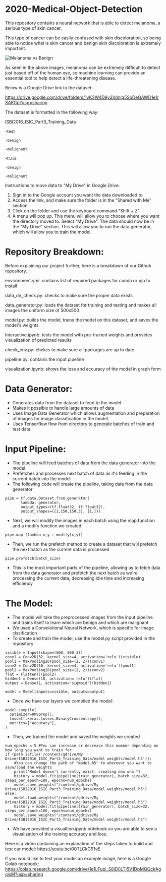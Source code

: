 # 2020-Medical-Object-Detection

This repository contains a neural network that is able to detect melanoma, a serious type of skin cancer.

This type of cancer can be easily confused with skin discoloration, so being able to notice what is skin cancer and benign skin discoloration is extremely important.

![Melanoma vs Benign](https://chcsga.org/wp-content/uploads/2019/05/d.jpg)

As seen in the above images, melanoma can be extremely difficult to detect just based off of the human eye, so machine learning can provide an essential tool to help detect a life-threatening disease.

Below is a Google Drive link to the dataset:

https://drive.google.com/drive/folders/1yK2W4D9y3VdnIg5SoDeGAWD1e1rSAKGp?usp=sharing

The dataset is formatted in the following way:

ISBI2016_ISIC_Part3_Training_Data

 -test
 
    -benign
    
    -malignant
 -train
 
    -benign
    
    -malignant
    
Instructions to move data to "My Drive" in Google Drive:

1. Sign in to the Google account you want the data downloaded to
2. Access the link, and make sure the folder is in the "Shared with Me" section
3. Click on the folder and use the keyboard command "Shift + Z"
4. A menu will pop up. This menu will allow you to choose where you want the directory moved to. Select "My Drive".
The data should now be in the "My Drive" section. This will allow you to run the data generator, which will allow you to train the model.

# Repository Breakdown:

Before explaining our project further, here is a breakdown of our Github repository.

environment.yml: contains list of required packages for conda or pip to install

data_dir_check.py: checks to make sure the proper data exists 

data_generator.py: loads the dataset for training and testing and makes all images the uniform size of 500x500

model.py: builds the model, trains the model on this dataset, and saves the model's weights

Interactive.ipynb: tests the model with pre-trained weights and provides visualization of predicted results

check_env.py: chekcs to make sure all packages are up to date

pipeline.py: contains the input pipeline

visualization.ipynb: shows the loss and accuracy of the model in graph form

# Data Generator:
 - Generates data from the dataset to feed to the model
 - Makes it possible to handle large amounts of data
 - Uses Image Data Generator which allows augmentation and preparation of images for image classification in the model
 - Uses Tensorflow flow from directory to generate batches of train and test data

# Input Pipeline:
 - The pipeline will feed batches of data from the data generator into the model
 - Prefetches and processes next batch of data as it's feeding in the current batch into the model
 - The following code will create the pipeline, taking data from the data generator
 ```
 pipe = tf.data.Dataset.from_generator(
        lambda: generator, 
        output_types=(tf.float32, tf.float32),
        output_shapes=([1,150,150,3], [1,]))
 ```
  - Next, we will modify the images in each batch using the map function and a modify function we created
  ```
  pipe.map (lambda x,y : modify(x,y))
  ```
  - Then, we run the prefetch method to create a dataset that will prefetch the next batch as the current data is processed
  ```
  pipe.prefetch(batch_size)
  ```
  - This is the most important parts of the pipeline, allowing us to fetch data from the data generator and prefetch the next batch as we're processing the current data, decreasing idle time and increasing efficiency
# The Model:
 - The model will take the preprocessed images from the input pipeline and trains itself to learn which are benign and which are malignant
 - We used a Convolutional Neural Network, which is specific for image clssification
 - To create and train the model, use the model.py script provided in the repository

 ```
visible = Input(shape=(500, 500,3))
conv1 = Conv2D(32, kernel_size=4, activation='relu')(visible)
pool1 = MaxPooling2D(pool_size=(2, 2))(conv1)
conv2 = Conv2D(16, kernel_size=4, activation='relu')(pool1)
pool2 = MaxPooling2D(pool_size=(2, 2))(conv2)
flat = Flatten()(pool2)
hidden1 = Dense(10, activation='relu')(flat)
output = Dense(1, activation='sigmoid')(hidden1)

model = Model(inputs=visible, outputs=output)
 ```
  - Once we have our layers we compiled the model:
  ```
  model.compile(
    optimizer=RMSprop(),
    loss=tf.keras.losses.BinaryCrossentropy(),
    metrics=["accuracy"],
)
  ```
  - Then, we trained the model and saved the weights we created
  ```
  num_epochs = 5 #You can increase or decrease this number depending on how long you want to train for
  if (path.isfile('/content/gdrive/My Drive/ISBI2016_ISIC_Part3_Training_Data/model weights/model.h5')):
      #You can change the path of "model.h5" to wherever you want to save/load the weights
      print("Model doesn't currently exist, creating new one.")
      history = model.fit(pipeline(train_generator), batch_size=32, steps_per_epoch=100, epochs=num_epochs)
      model.save_weights("/content/gdrive/My Drive/ISBI2016_ISIC_Part3_Training_Data/model weights/model.h5")
  else:
      model.load_weights("/content/gdrive/My Drive/ISBI2016_ISIC_Part3_Training_Data/model weights/model.h5")
      history = model.fit(pipeline(train_generator), batch_size=32, steps_per_epoch=100, epochs=num_epochs)
      model.save_weights("/content/gdrive/My Drive/ISBI2016_ISIC_Part3_Training_Data/model weights/model.h5")
  ```
  - We have provided a visualtion.ipynb notebook so you are able to see a visualization of the training accuracy and loss.

Here is a video containing an explanation of the steps taken to build and test our model: 
https://youtu.be/00TLCkC91vE

If you would like to test your model an example image, here is a Google Colab notebook: 
https://colab.research.google.com/drive/1e1LFupI_S8jD0LTI5V1DpMQQckAgqjsM?usp=sharing
